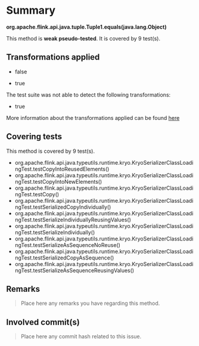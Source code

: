 # Summary
**org.apache.flink.api.java.tuple.Tuple1.equals(java.lang.Object)**

This method is **weak pseudo-tested**.
It is covered by 9 test(s). 


## Transformations applied

- false

- true


The test suite was not able to detect the following transformations:
 * true 


More information about the transformations applied can be found [here](https://github.com/STAMP-project/pitest-descartes)

## Covering tests
This method is covered by 9 test(s).
* org.apache.flink.api.java.typeutils.runtime.kryo.KryoSerializerClassLoadingTest.testCopyIntoReusedElements()
* org.apache.flink.api.java.typeutils.runtime.kryo.KryoSerializerClassLoadingTest.testCopyIntoNewElements()
* org.apache.flink.api.java.typeutils.runtime.kryo.KryoSerializerClassLoadingTest.testCopy()
* org.apache.flink.api.java.typeutils.runtime.kryo.KryoSerializerClassLoadingTest.testSerializedCopyIndividually()
* org.apache.flink.api.java.typeutils.runtime.kryo.KryoSerializerClassLoadingTest.testSerializeIndividuallyReusingValues()
* org.apache.flink.api.java.typeutils.runtime.kryo.KryoSerializerClassLoadingTest.testSerializeIndividually()
* org.apache.flink.api.java.typeutils.runtime.kryo.KryoSerializerClassLoadingTest.testSerializeAsSequenceNoReuse()
* org.apache.flink.api.java.typeutils.runtime.kryo.KryoSerializerClassLoadingTest.testSerializedCopyAsSequence()
* org.apache.flink.api.java.typeutils.runtime.kryo.KryoSerializerClassLoadingTest.testSerializeAsSequenceReusingValues()


## Remarks
> Place here any remarks you have regarding this method.

## Involved commit(s)

> Place here any commit hash related to this issue.
